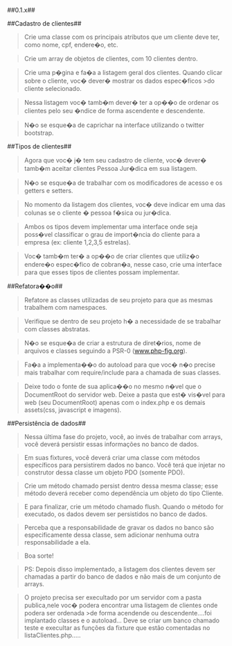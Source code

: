 ##0.1.x##

##Cadastro de clientes##
>Crie uma classe com os principais atributos que um cliente deve ter, como nome, cpf, endere�o, etc.

>Crie um array de objetos de clientes, com 10 clientes dentro.

>Crie uma p�gina e fa�a a listagem geral dos clientes. Quando clicar sobre o cliente, voc� dever� mostrar os dados espec�ficos >do cliente selecionado.

>Nessa listagem voc� tamb�m dever� ter a op��o de ordenar os clientes pelo seu �ndice de forma ascendente e descendente.

>N�o se esque�a de caprichar na interface utilizando o twitter bootstrap.





##Tipos de clientes##

>Agora que voc� j� tem seu cadastro de cliente, voc� dever� tamb�m aceitar clientes Pessoa Jur�dica em sua listagem.

>N�o se esque�a de trabalhar com os modificadores de acesso e os getters e setters.

>No momento da listagem dos clientes, voc� deve indicar em uma das colunas se o cliente � pessoa f�sica ou jur�dica.

>Ambos os tipos devem implementar uma interface onde seja poss�vel classificar o grau de import�ncia do cliente para a empresa (ex: cliente 1,2,3,5 estrelas).

>Voc� tamb�m ter� a op��o de criar clientes que utiliz�o endere�o espec�fico de cobran�a, nesse caso, crie uma interface para que esses tipos de clientes possam implementar.





##Refatora��o##

>Refatore as classes utilizadas de seu projeto para que as mesmas trabalhem com namespaces.

>Verifique se dentro de seu projeto h� a necessidade de se trabalhar com classes abstratas.

>N�o se esque�a de criar a estrutura de diret�rios, nome de arquivos e classes seguindo a PSR-0 (www.php-fig.org).

>Fa�a a implementa��o do autoload para que voc� n�o precise mais trabalhar com require/include para a chamada de suas classes.

>Deixe todo o fonte de sua aplica��o no mesmo n�vel que o DocumentRoot do servidor web. Deixe a pasta que est� vis�vel para web (seu DocumentRoot) apenas com o index.php e os demais assets(css, javascript e imagens).


##Persistência de dados##

>Nessa última fase do projeto, você, ao invés de trabalhar com arrays, você deverá persistir essas informações no banco de dados.

>Em suas fixtures, você deverá criar uma classe com métodos específicos para persistirem dados no banco. Você terá que injetar no construtor dessa classe um objeto PDO (somente PDO).

>Crie um método chamado persist dentro dessa mesma classe; esse método deverá receber como dependência um objeto do tipo Cliente.

>E para finalizar, crie um método chamado flush. Quando o método for executado, os dados devem ser persistidos no banco de dados.

>Perceba que a responsabilidade de gravar os dados no banco são especificamente dessa classe, sem adicionar nenhuma outra responsabilidade a ela.

>Boa sorte!

>PS: Depois disso implementado, a listagem dos clientes devem ser chamadas a partir do banco de dados e não mais de um conjunto de arrays.



>O projeto precisa ser execultado por um servidor com a pasta publica,nele voc� podera encontrar uma listagem de clientes onde podera ser ordenada >de forma acendende ou descendente....foi implantado classes e o autoload...
>Deve se criar um banco chamado teste e execultar as funções da fixture que estão comentadas no listaClientes.php.....